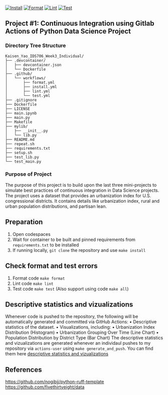 [![Install](https://github.com/kaisenyao/Kaisen_Yao_IDS706_Week3_Individual/actions/workflows//install.yml/badge.svg)](https://github.com/kaisenyao/Kaisen_Yao_IDS706_Week3_Individual/actions/workflows/install.yml)
[![Format](https://github.com/kaisenyao/Kaisen_Yao_IDS706_Week3_Individual/actions/workflows/format.yml/badge.svg)](https://github.com/kaisenyao/Kaisen_Yao_IDS706_Week3_Individual/actions/workflows/format.yml)
[![Lint](https://github.com/kaisenyao/Kaisen_Yao_IDS706_Week3_Individual/actions/workflows/lint.yml/badge.svg)](https://github.com/kaisenyao/Kaisen_Yao_IDS706_Week3_Individual/actions/workflows/lint.yml)
[![Test](https://github.com/kaisenyao/Kaisen_Yao_IDS706_Week3_Individual/actions/workflows/test.yml/badge.svg)](https://github.com/kaisenyao/Kaisen_Yao_IDS706_Week3_Individual/actions/workflows/test.yml)
## Project #1: Continuous Integration using Gitlab Actions of Python Data Science Project

### Directory Tree Structure 
```
Kaisen_Yao_IDS706_Week3_Individual/
├── .devcontainer/
│   ├── devcontainer.json
│   └── Dockerfile
├── .github/
│   └── workflows/
│       ├── format.yml
│       ├── install.yml
│       ├── lint.yml
│       └── test.yml
├── .gitignore
├── Dockerfile
├── LICENSE
├── main.ipynb
├── main.py
├── Makefile
├── mylib/
│   ├── __init__.py
│   └── lib.py
├── README.md
├── repeat.sh
├── requirements.txt
├── setup.sh
├── test_lib.py
└── test_main.py
```
### Purpose of Project
The purpose of this project is to build upon the last three mini-projects to simulate best practices of continuous integration in Data Science projects. The project uses a dataset that provides an urbanization index for U.S. congressional districts. It contains details like urbanization index, rural and urban population distributions, and partisan lean.

## Preparation 
1. Open codespaces 
2. Wait for container to be built and pinned requirements from `requirements.txt` to be installed 
3. If running locally, `git clone` the repository and use `make install`

## Check format and test errors
1. Format code `make format`
2. Lint code `make lint`
3. Test code `make test`
(Also support using code `make all`)

## Descriptive statistics and vizualizations
Whenever code is pushed to the repository, the following will be automatically generated and committed via GitHub Actions:
	•	Descriptive statistics of the dataset.
	•	Visualizations, including:
	•	Urbanization Index Distribution (Histogram)
	•	Urbanization Grouping Over Time (Line Chart)
	•	Population Distribution by District Type (Bar Chart)
The descriptive statistics and vizualizations are generated whenever an individaul pushes to my repository via `actions-user` using `make generate_and_push`. You can find them here [descriptive statistics and vizualizations](/summary.md)

## References 
https://github.com/nogibjj/python-ruff-template
https://github.com/fivethirtyeight/data